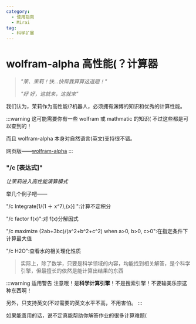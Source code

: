 ```yaml
---
category:
  - 使用指南
  - Mirai
tag:
  - 科学扩展
---
```


# wolfram-alpha 高性能(？计算器

> _"茉、茉莉！快...快帮我算算这道题！"_
>
> _"好 好，这就来，这就来"_

我们认为，茉莉作为高性能(?机器人，必须拥有渊博的知识和优秀的计算性能。

:::warning
这可能需要你有一些 wolfram 或 mathmatic 的知识( 不过这些都是可以查到的！

而且 wolfram-alpha 本身对自然语言(英文)支持很不错。

网页版——[wolfram-alpha](https://www.wolframalpha.com/)
:::

### "/c [表达式]"

_让茉莉进入高性能演算模式_

举几个例子吧——

"/c Integrate[1/(1 ＋ x^7),{x}] ":计算不定积分

"/c factor f(x)":对 f(x)分解因式

"/c maximize (2ab+3bc)/(a^2+b^2+c^2) when a>0, b>0, c>0":在指定条件下计算最大值

"/c H2O":查看水的相关理化性质

> 实际上，除了数学，只要是科学领域的内容，均能找到相关解答，是个科学引擎，但最擅长的依然是能计算出结果的东西

:::warning 适用警告
注意哦！是**科学计算引擎**！不是搜索引擎！不要输美乐宗这种东西啊！

另外，只支持英文(不过需要的英文水平不高，不用害怕。
:::

如果能善用的话，说不定真能帮助你解答作业的很多计算难题(
